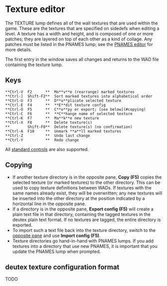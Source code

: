 # Texture editor

The TEXTURE lump defines all of the wall textures that are used within the game.
These are the textures that are specified on sidedefs when editing a level. A
texture has a width and height, and is composed of one or more patches; they
are layered on top of each other as a kind of collage. Any patches must be
listed in the PNAMES lump; see the [PNAMES editor](pnames_editor.md) for more
details.

The first entry in the window saves all changes and returns to the WAD file
containing the texture lump.

## Keys

    **Ctrl-V  F2      **  Mo**v**e (rearrange) marked textures
    **Ctrl-]  Shift-F2**  Sort marked textures into alphabetical order
    **Ctrl-U  F3      **  D**u**plicate selected texture
    **Ctrl-E  F4      **  **E**dit texture config
    **Ctrl-O  F5      **  C**o**py or export; [see below](#copying)
    **Ctrl-C  F6      **  **C**hange name of selected texture
    **Ctrl-K  F7      **  Ma**k**e new texture
    **Ctrl-X  F8      **  Delete texture(s)
    **        Shift-F8**  Delete texture(s) (no confirmation)
    **Ctrl-A  F10     **  Unmark **a**ll marked textures
    **Ctrl-Z          **  Undo last change
    **Ctrl-Y          **  Redo change

All [standard controls](common.md) are also supported.

## Copying

 * If another texture directory is in the opposite pane, **Copy (F5)** copies the
   selected texture (or marked textures) to the other directory. This can be
   used to copy texture definitions between WADs. If textures with the same
   names already exist, they will be overwritten; any new textures will be
   inserted into the other directory at the position indicated by a horizontal
   line in the opposite pane.
 * If a directory is in the opposite pane, **Export config (F5)** will create a
   plain text file in that directory, containing the tagged textures in the
   deutex plain text format. If no textures are tagged, the entire directory is
   exported.
 * To import such a text file back into the texture directory, switch to the
   [opposite pane](dir_view.md) and use **Import config (F5)**.
 * Texture directories go hand-in-hand with PNAMES lumps. If you add textures
   into a directory that use new PNAMES, it is important that you update the
   PNAMES lump when prompted.

## deutex texture configuration format

TODO

